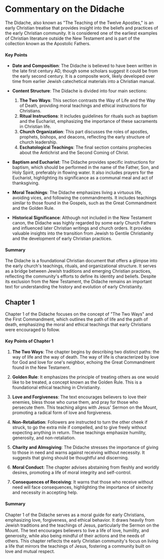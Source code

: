 # Commentary on the Didache

The Didache, also known as "The Teaching of the Twelve Apostles," is an early Christian treatise that provides insight into the beliefs and practices of the early Christian community. It is considered one of the earliest examples of Christian literature outside the New Testament and is part of the collection known as the Apostolic Fathers.

#### Key Points

- **Date and Composition**: The Didache is believed to have been written in the late first century AD, though some scholars suggest it could be from the early second century. It is a composite work, likely developed over time from earlier Jewish catechetical materials into a Christian manual.
- **Content Structure**: The Didache is divided into four main sections:
  1. **The Two Ways**: This section contrasts the Way of Life and the Way of Death, providing moral teachings and ethical instructions for Christians.
  2. **Ritual Instructions**: It includes guidelines for rituals such as baptism and the Eucharist, emphasizing the importance of these sacraments in Christian life.
  3. **Church Organization**: This part discusses the roles of apostles, prophets, bishops, and deacons, reflecting the early structure of church leadership.
  4. **Eschatological Teachings**: The final section contains prophecies about the Antichrist and the Second Coming of Christ.

- **Baptism and Eucharist**: The Didache provides specific instructions for baptism, which should be performed in the name of the Father, Son, and Holy Spirit, preferably in flowing water. It also includes prayers for the Eucharist, highlighting its significance as a communal meal and act of thanksgiving.
- **Moral Teachings**: The Didache emphasizes living a virtuous life, avoiding vices, and following the commandments. It includes teachings similar to those found in the Gospels, such as the Great Commandment and the Golden Rule.
- **Historical Significance**: Although not included in the New Testament canon, the Didache was highly regarded by some early Church Fathers and influenced later Christian writings and church orders. It provides valuable insights into the transition from Jewish to Gentile Christianity and the development of early Christian practices.

#### Summary

The Didache is a foundational Christian document that offers a glimpse into the early church's teachings, rituals, and organizational structure. It serves as a bridge between Jewish traditions and emerging Christian practices, reflecting the community's efforts to define its identity and beliefs. Despite its exclusion from the New Testament, the Didache remains an important text for understanding the history and evolution of early Christianity.

## Chapter 1

Chapter 1 of the Didache focuses on the concept of "The Two Ways" and the First Commandment, which outlines the path of life and the path of death, emphasizing the moral and ethical teachings that early Christians were encouraged to follow.

#### Key Points of Chapter 1

1. **The Two Ways**: The chapter begins by describing two distinct paths: the way of life and the way of death. The way of life is characterized by love for God and love for one's neighbor, echoing the Great Commandment found in the New Testament.

2. **Golden Rule**: It emphasizes the principle of treating others as one would like to be treated, a concept known as the Golden Rule. This is a foundational ethical teaching in Christianity.

3. **Love and Forgiveness**: The text encourages believers to love their enemies, bless those who curse them, and pray for those who persecute them. This teaching aligns with Jesus' Sermon on the Mount, promoting a radical form of love and forgiveness.

4. **Non-Retaliation**: Followers are instructed to turn the other cheek if struck, to go the extra mile if compelled, and to give freely without expecting anything in return. These teachings emphasize humility, generosity, and non-retaliation.

5. **Charity and Almsgiving**: The Didache stresses the importance of giving to those in need and warns against receiving without necessity. It suggests that giving should be thoughtful and discerning.

6. **Moral Conduct**: The chapter advises abstaining from fleshly and worldly desires, promoting a life of moral integrity and self-control.

7. **Consequences of Receiving**: It warns that those who receive without need will face consequences, highlighting the importance of sincerity and necessity in accepting help.

#### Summary

Chapter 1 of the Didache serves as a moral guide for early Christians, emphasizing love, forgiveness, and ethical behavior. It draws heavily from Jewish traditions and the teachings of Jesus, particularly the Sermon on the Mount. The text encourages believers to live a life of love, humility, and generosity, while also being mindful of their actions and the needs of others. This chapter reflects the early Christian community's focus on living a life that mirrors the teachings of Jesus, fostering a community built on love and mutual respect.
